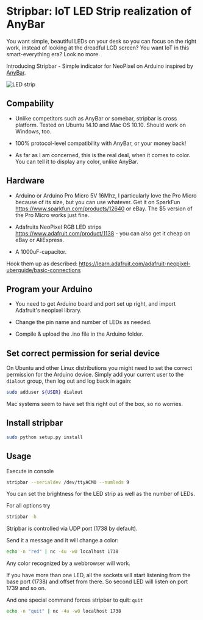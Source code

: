 # Stripbar: IoT LED Strip realization of AnyBar

You want simple, beautiful LEDs on your desk so you can focus on the right work, instead of looking at the dreadful LCD screen? You want IoT in this smart-everything era? Look no more.

Introducing Stripbar - Simple indicator for NeoPixel on Arduino inspired by [AnyBar](https://github.com/tonsky/AnyBar).

![LED strip](https://github.com/htruong/stripbar/raw/master/IMG_20161128_183947.jpg "LED strip")

## Compability

- Unlike competitors such as AnyBar or somebar, stripbar is cross platform. Tested on Ubuntu 14.10 and Mac OS 10.10. Should work on Windows, too.

- 100% protocol-level compatibility with AnyBar, or your money back!

- As far as I am concerned, this is the real deal, when it comes to color. You can tell it to display any color, unlike AnyBar.

## Hardware

- Arduino or Arduino Pro Micro 5V 16Mhz, I particularly love the Pro Micro because of its size, but you can use whatever. Get it on SparkFun https://www.sparkfun.com/products/12640 or eBay. The $5 version of the Pro Micro works just fine.

- Adafruits NeoPixel RGB LED strips https://www.adafruit.com/product/1138 - you can also get it cheap on eBay or AliExpress.

- A 1000uF-capacitor.

Hook them up as described: https://learn.adafruit.com/adafruit-neopixel-uberguide/basic-connections

## Program your Arduino

- You need to get Arduino board and port set up right, and import Adafruit's neopixel library.

- Change the pin name and number of LEDs as needed.

- Compile & upload the .ino file in the Arduino folder.  

## Set correct permission for serial device

On Ubuntu and other Linux distributions you might need to set the correct permission for the Arduino device. Simply add your current user to the `dialout` group, then log out and log back in again:

```sh
sudo adduser ${USER} dialout
```

Mac systems seem to have set this right out of the box, so no worries.

## Install stripbar

```sh
sudo python setup.py install
```

## Usage

Execute in console

```sh
stripbar --serialdev /dev/ttyACM0 --numleds 9
```

You can set the brightness for the LED strip as well as the number of LEDs.

For all options try

```sh
stripbar -h
```

Stripbar is controlled via UDP port (1738 by default). 

Send it a message and it will change a color:

```sh
echo -n "red" | nc -4u -w0 localhost 1738
```

Any color recognized by a webbrowser will work.

If you have more than one LED, all the sockets will start listening from the base port (1738) and offset from there. So second LED will listen on port 1739 and so on.

And one special command forces stripbar to quit: `quit`

```sh
echo -n "quit" | nc -4u -w0 localhost 1738
```
